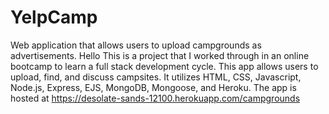 # YelpCamp
Web application that allows users to upload campgrounds as advertisements. 
Hello This is a project that I worked through in an online bootcamp to learn a full stack development cycle. 
This app allows users to upload, find, and discuss campsites. 
It utilizes HTML, CSS, Javascript, Node.js, Express, EJS, MongoDB, Mongoose, and Heroku.
The app is hosted at https://desolate-sands-12100.herokuapp.com/campgrounds
